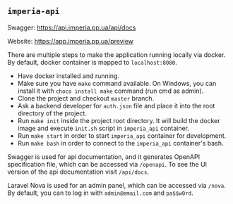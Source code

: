## `imperia-api`
Swagger: https://api.imperia.pp.ua/api/docs

Website: https://app.imperia.pp.ua/preview

There are multiple steps to make the application running locally via docker. By default, docker container is mapped to `localhost:8080`.

- Have docker installed and running.
- Make sure you have `make` command available. On Windows, you can install it with `choco install make` command (run cmd as admin).
- Clone the project and checkout `master` branch.
- Ask a backend developer for `auth.json` file and place it into the root directory of the project.
- Run `make init` inside the project root directory. It will build the docker image and execute `init.sh` script in `imperia_api` container.
- Run `make start` in order to start `imperia_api` container for development.
- Run `make bash` in order to connect to the `imperia_api` container's bash.

Swagger is used for api documentation, and it generates OpenAPI specification file, which can be accessed via `/openapi`. To see the UI version of the api documentation visit `/api/docs`.

Laravel Nova is used for an admin panel, which can be accessed via `/nova`. By default, you can to log in with `admin@email.com` and `pa$$w0rd`.
